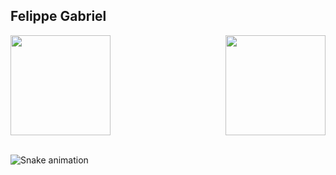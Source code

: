 ## Felippe Gabriel

<div>
  
  <img  height="160em"  border-radius="10px"  src="https://github-readme-stats.vercel.app/api?username=Felippe1212&show_icons=true&theme=great-gatsby&include_all_commits=true&count_private=true"/>
  <img align="right" height="160em" border-radius="10px" src="https://github-readme-stats.vercel.app/api/top-langs/?username=Felippe1212&layout=compact&langs_count=16&theme=great-gatsby"/>
</div>
<br>


    

![Snake animation](https://github.com/LuigiGF/LuigiGF/blob/output/github-contribution-grid-snake.svg)
